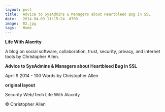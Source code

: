 ```yaml
---
layout: post
title:  Advice to SysAdmins & Managers about Heartbleed Bug in SSL
date:   2014-04-09 11:15:24 -0700
image:  02.jpg
tags:   Home
---
```


**Life With Alacrity**

A blog on social software, collaboration, trust, security, privacy, and internet tools by Christopher Allen.

**Advice to SysAdmins & Managers about Heartbleed Bug in SSL**

April 9 2014 - 100 Words
by Christopher Allen

**original layout**

Security Web/Tech
Life With Alacrity

© Christopher Allen